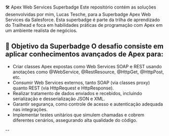 🛠️ Apex Web Services Superbadge
Este repositório contém as soluções desenvolvidas por mim, Lucas Tesche, para a Superbadge Apex Web Services da Salesforce. Esta superbadge é parte da trilha de aprendizado do Trailhead e foca em habilidades práticas de programação com Apex em um ambiente realista de negócios.

🚀 Objetivo da Superbadge
O desafio consiste em aplicar conhecimentos avançados de Apex para:
--

- Criar classes Apex expostas como Web Services SOAP e REST usando anotações como @WebService, @RestResource, @HttpGet, @HttpPost, etc.
- Consumir Web Services externos, tanto SOAP (via classes proxy) quanto REST (via HttpRequest e HttpResponse).
- Realizar tratamento de dados enviados e recebidos, incluindo serialização e desserialização JSON e XML.
- Garantir segurança, como controle de acesso e autenticação adequada nas integrações.
- Implementar testes unitários que simulem chamadas e cobrem diferentes cenários, assegurando alta qualidade do código.

--
